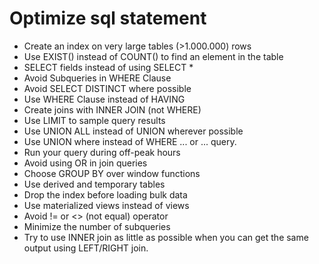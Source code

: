 # Optimize sql statement
- Create an index on very large tables (>1.000.000) rows
- Use EXIST() instead of COUNT() to find an element in the table
- SELECT fields instead of using SELECT *
- Avoid Subqueries in WHERE Clause
- Avoid SELECT DISTINCT where possible
- Use WHERE Clause instead of HAVING
- Create joins with INNER JOIN (not WHERE)
- Use LIMIT to sample query results
- Use UNION ALL instead of UNION wherever possible
- Use UNION where instead of WHERE ... or ... query.
- Run your query during off-peak hours
- Avoid using OR in join queries
- Choose GROUP BY over window functions
- Use derived and temporary tables
- Drop the index before loading bulk data
- Use materialized views instead of views
- Avoid != or <> (not equal) operator
- Minimize the number of subqueries
- Try to use INNER join as little as possible when you can get the same output using LEFT/RIGHT join.
